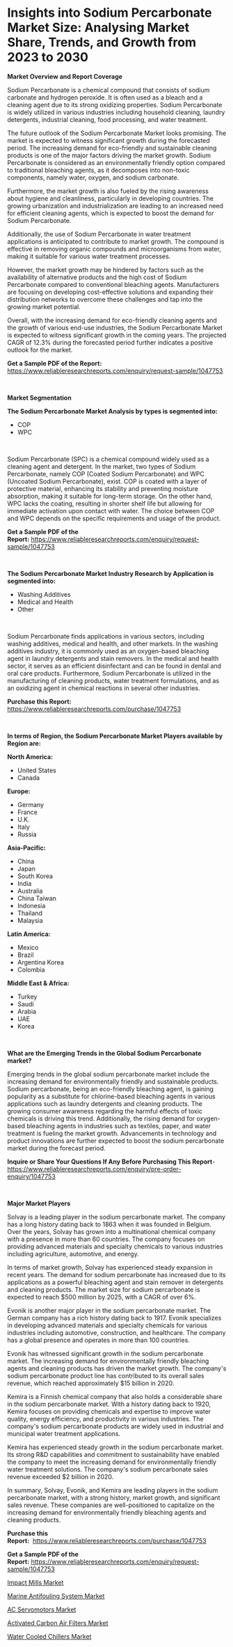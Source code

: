 <p><h1>Insights into Sodium Percarbonate Market Size: Analysing Market Share, Trends, and Growth from 2023 to 2030</h1></p><p><strong>Market Overview and Report Coverage</strong></p>
<p><p>Sodium Percarbonate is a chemical compound that consists of sodium carbonate and hydrogen peroxide. It is often used as a bleach and a cleaning agent due to its strong oxidizing properties. Sodium Percarbonate is widely utilized in various industries including household cleaning, laundry detergents, industrial cleaning, food processing, and water treatment.</p><p>The future outlook of the Sodium Percarbonate Market looks promising. The market is expected to witness significant growth during the forecasted period. The increasing demand for eco-friendly and sustainable cleaning products is one of the major factors driving the market growth. Sodium Percarbonate is considered as an environmentally friendly option compared to traditional bleaching agents, as it decomposes into non-toxic components, namely water, oxygen, and sodium carbonate.</p><p>Furthermore, the market growth is also fueled by the rising awareness about hygiene and cleanliness, particularly in developing countries. The growing urbanization and industrialization are leading to an increased need for efficient cleaning agents, which is expected to boost the demand for Sodium Percarbonate.</p><p>Additionally, the use of Sodium Percarbonate in water treatment applications is anticipated to contribute to market growth. The compound is effective in removing organic compounds and microorganisms from water, making it suitable for various water treatment processes.</p><p>However, the market growth may be hindered by factors such as the availability of alternative products and the high cost of Sodium Percarbonate compared to conventional bleaching agents. Manufacturers are focusing on developing cost-effective solutions and expanding their distribution networks to overcome these challenges and tap into the growing market potential.</p><p>Overall, with the increasing demand for eco-friendly cleaning agents and the growth of various end-use industries, the Sodium Percarbonate Market is expected to witness significant growth in the coming years. The projected CAGR of 12.3% during the forecasted period further indicates a positive outlook for the market.</p></p>
<p><strong>Get a Sample PDF of the Report:</strong> <a href="https://www.reliableresearchreports.com/enquiry/request-sample/1047753">https://www.reliableresearchreports.com/enquiry/request-sample/1047753</a></p>
<p>&nbsp;</p>
<p><strong>Market Segmentation</strong></p>
<p><strong>The Sodium Percarbonate Market Analysis by types is segmented into:</strong></p>
<p><ul><li>COP</li><li>WPC</li></ul></p>
<p>&nbsp;</p>
<p><p>Sodium Percarbonate (SPC) is a chemical compound widely used as a cleaning agent and detergent. In the market, two types of Sodium Percarbonate, namely COP (Coated Sodium Percarbonate) and WPC (Uncoated Sodium Percarbonate), exist. COP is coated with a layer of protective material, enhancing its stability and preventing moisture absorption, making it suitable for long-term storage. On the other hand, WPC lacks the coating, resulting in shorter shelf life but allowing for immediate activation upon contact with water. The choice between COP and WPC depends on the specific requirements and usage of the product.</p></p>
<p><strong>Get a Sample PDF of the Report:</strong>&nbsp;<a href="https://www.reliableresearchreports.com/enquiry/request-sample/1047753">https://www.reliableresearchreports.com/enquiry/request-sample/1047753</a></p>
<p>&nbsp;</p>
<p><strong>The Sodium Percarbonate Market Industry Research by Application is segmented into:</strong></p>
<p><ul><li>Washing Additives</li><li>Medical and Health</li><li>Other</li></ul></p>
<p>&nbsp;</p>
<p><p>Sodium Percarbonate finds applications in various sectors, including washing additives, medical and health, and other markets. In the washing additives industry, it is commonly used as an oxygen-based bleaching agent in laundry detergents and stain removers. In the medical and health sector, it serves as an efficient disinfectant and can be found in dental and oral care products. Furthermore, Sodium Percarbonate is utilized in the manufacturing of cleaning products, water treatment formulations, and as an oxidizing agent in chemical reactions in several other industries.</p></p>
<p><strong>Purchase this Report:</strong>&nbsp; <a href="https://www.reliableresearchreports.com/purchase/1047753">https://www.reliableresearchreports.com/purchase/1047753</a></p>
<p>&nbsp;</p>
<p><strong>In terms of Region, the Sodium Percarbonate Market Players available by Region are:</strong></p>
<p>
    <p> <strong> North America: </strong>
        <ul>
            <li>United States</li>
            <li>Canada</li>
        </ul>
        </p> 
    <p> <strong> Europe: </strong>
        <ul>
            <li>Germany</li>
            <li>France</li>
            <li>U.K.</li>
            <li>Italy</li>
            <li>Russia</li>
        </ul>
        </p> 
    <p> <strong> Asia-Pacific: </strong>
        <ul>
            <li>China</li>
            <li>Japan</li>
            <li>South Korea</li>
            <li>India</li>
            <li>Australia</li>
            <li>China Taiwan</li>
            <li>Indonesia</li>
            <li>Thailand</li>
            <li>Malaysia</li>
        </ul>
        </p> 
    <p> <strong> Latin America: </strong>
        <ul>
            <li>Mexico</li>
            <li>Brazil</li>
            <li>Argentina Korea</li>
            <li>Colombia</li>
        </ul>
        </p> 
    <p> <strong> Middle East & Africa: </strong>
        <ul>
            <li>Turkey</li>
            <li>Saudi</li>
            <li>Arabia</li>
            <li>UAE</li>
            <li>Korea</li>
        </ul>
    </p>
    </p>
<p>&nbsp;</p>
<p><strong>What are the Emerging Trends in the Global Sodium Percarbonate market?</strong></p>
<p><p>Emerging trends in the global sodium percarbonate market include the increasing demand for environmentally friendly and sustainable products. Sodium percarbonate, being an eco-friendly bleaching agent, is gaining popularity as a substitute for chlorine-based bleaching agents in various applications such as laundry detergents and cleaning products. The growing consumer awareness regarding the harmful effects of toxic chemicals is driving this trend. Additionally, the rising demand for oxygen-based bleaching agents in industries such as textiles, paper, and water treatment is fueling the market growth. Advancements in technology and product innovations are further expected to boost the sodium percarbonate market during the forecast period.</p></p>
<p><strong>Inquire or Share Your Questions If Any Before Purchasing This Report</strong>- <a href="https://www.reliableresearchreports.com/enquiry/pre-order-enquiry/1047753">https://www.reliableresearchreports.com/enquiry/pre-order-enquiry/1047753</a></p>
<p>&nbsp;</p>
<p><strong>Major Market Players</strong></p>
<p><p>Solvay is a leading player in the sodium percarbonate market. The company has a long history dating back to 1863 when it was founded in Belgium. Over the years, Solvay has grown into a multinational chemical company with a presence in more than 60 countries. The company focuses on providing advanced materials and specialty chemicals to various industries including agriculture, automotive, and energy.</p><p>In terms of market growth, Solvay has experienced steady expansion in recent years. The demand for sodium percarbonate has increased due to its applications as a powerful bleaching agent and stain remover in detergents and cleaning products. The market size for sodium percarbonate is expected to reach $500 million by 2025, with a CAGR of over 6%.</p><p>Evonik is another major player in the sodium percarbonate market. The German company has a rich history dating back to 1917. Evonik specializes in developing advanced materials and specialty chemicals for various industries including automotive, construction, and healthcare. The company has a global presence and operates in more than 100 countries.</p><p>Evonik has witnessed significant growth in the sodium percarbonate market. The increasing demand for environmentally friendly bleaching agents and cleaning products has driven the market growth. The company's sodium percarbonate product line has contributed to its overall sales revenue, which reached approximately $15 billion in 2020.</p><p>Kemira is a Finnish chemical company that also holds a considerable share in the sodium percarbonate market. With a history dating back to 1920, Kemira focuses on providing chemicals and expertise to improve water quality, energy efficiency, and productivity in various industries. The company's sodium percarbonate products are widely used in industrial and municipal water treatment applications.</p><p>Kemira has experienced steady growth in the sodium percarbonate market. Its strong R&D capabilities and commitment to sustainability have enabled the company to meet the increasing demand for environmentally friendly water treatment solutions. The company's sodium percarbonate sales revenue exceeded $2 billion in 2020.</p><p>In summary, Solvay, Evonik, and Kemira are leading players in the sodium percarbonate market, with a strong history, market growth, and significant sales revenue. These companies are well-positioned to capitalize on the increasing demand for environmentally friendly bleaching agents and cleaning products.</p></p>
<p><strong>Purchase this Report:</strong>&nbsp;&nbsp;<a href="https://www.reliableresearchreports.com/purchase/1047753">https://www.reliableresearchreports.com/purchase/1047753</a></p>
<p></p>
<p><strong>Get a Sample PDF of the Report:</strong>&nbsp;<a href="https://www.reliableresearchreports.com/enquiry/request-sample/1047753">https://www.reliableresearchreports.com/enquiry/request-sample/1047753</a></p>
<p><p><a href="https://medium.com/@jamesromero59/impact-mills-market-insights-into-market-cagr-market-trends-and-growth-strategies-e020ad55d5dd">Impact Mills Market</a></p><p><a href="https://medium.com/@christopherbennett19/decoding-marine-antifouling-system-market-metrics-market-share-trends-and-growth-patterns-0e3c88615c37">Marine Antifouling System Market</a></p><p><a href="https://medium.com/@brandonramos59/ac-servomotors-market-comprehensive-assessment-by-type-application-and-geography-df704efa9592">AC Servomotors Market</a></p><p><a href="https://medium.com/@scottford2001/activated-carbon-air-filters-market-focuses-on-market-share-size-and-projected-forecast-till-2030-1f9220292e22">Activated Carbon Air Filters Market</a></p><p><a href="https://medium.com/@dennisoliver07/water-cooled-chillers-market-insights-into-market-cagr-market-trends-and-growth-strategies-d63640839ace">Water Cooled Chillers Market</a></p></p>
